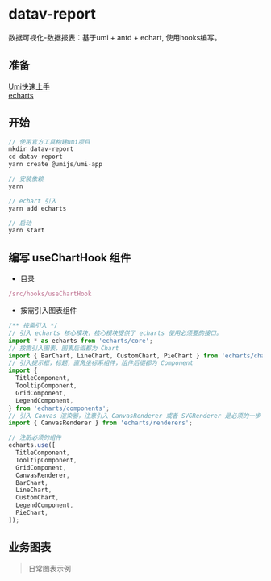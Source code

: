 # datav-report
数据可视化-数据报表：基于umi + antd + echart, 使用hooks编写。

## 准备
[Umi快速上手](https://umijs.org/zh-CN/docs/getting-started)  
[echarts](https://echarts.apache.org/zh/index.html)

## 开始
```javascript
// 使用官方工具构建umi项目
mkdir datav-report
cd datav-report
yarn create @umijs/umi-app

// 安装依赖
yarn

// echart 引入
yarn add echarts

// 启动
yarn start
```

## 编写 useChartHook 组件
- 目录
```javascript
/src/hooks/useChartHook
```

- 按需引入图表组件
```javascript
/** 按需引入 */
// 引入 echarts 核心模块，核心模块提供了 echarts 使用必须要的接口。
import * as echarts from 'echarts/core';
// 按需引入图表，图表后缀都为 Chart
import { BarChart, LineChart, CustomChart, PieChart } from 'echarts/charts';
// 引入提示框，标题，直角坐标系组件，组件后缀都为 Component
import {
  TitleComponent,
  TooltipComponent,
  GridComponent,
  LegendComponent,
} from 'echarts/components';
// 引入 Canvas 渲染器，注意引入 CanvasRenderer 或者 SVGRenderer 是必须的一步
import { CanvasRenderer } from 'echarts/renderers';

// 注册必须的组件
echarts.use([
  TitleComponent,
  TooltipComponent,
  GridComponent,
  CanvasRenderer,
  BarChart,
  LineChart,
  CustomChart,
  LegendComponent,
  PieChart,
]);
```

## 业务图表
> 日常图表示例